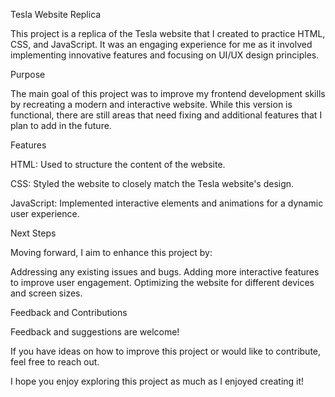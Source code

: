 Tesla Website Replica

This project is a replica of the Tesla website that I created to practice HTML, CSS, and JavaScript. 
It was an engaging experience for me as it involved implementing innovative features and focusing on UI/UX design principles.

Purpose

The main goal of this project was to improve my frontend development skills by recreating a modern and interactive website. 
While this version is functional, there are still areas that need fixing and additional features that I plan to add in the future.

Features

HTML: Used to structure the content of the website.

CSS: Styled the website to closely match the Tesla website's design.

JavaScript: Implemented interactive elements and animations for a dynamic user experience.


Next Steps

Moving forward, I aim to enhance this project by:

Addressing any existing issues and bugs.
Adding more interactive features to improve user engagement.
Optimizing the website for different devices and screen sizes.

Feedback and Contributions

Feedback and suggestions are welcome! 

If you have ideas on how to improve this project or would like to contribute, feel free to reach out.

I hope you enjoy exploring this project as much as I enjoyed creating it!
